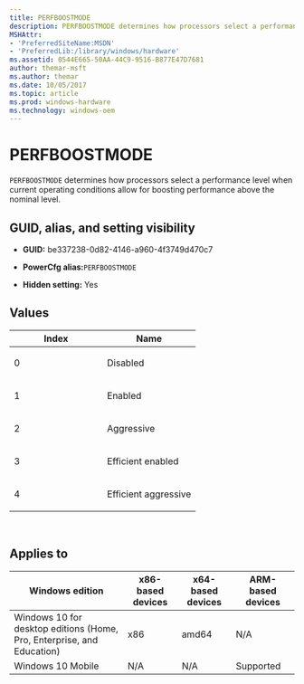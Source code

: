 ```yaml
---
title: PERFBOOSTMODE
description: PERFBOOSTMODE determines how processors select a performance level when current operating conditions allow for boosting performance above the nominal level.
MSHAttr:
- 'PreferredSiteName:MSDN'
- 'PreferredLib:/library/windows/hardware'
ms.assetid: 0544E665-50AA-44C9-9516-B877E47D7681
author: themar-msft
ms.author: themar
ms.date: 10/05/2017
ms.topic: article
ms.prod: windows-hardware
ms.technology: windows-oem
---
```


# PERFBOOSTMODE


`PERFBOOSTMODE` determines how processors select a performance level when current operating conditions allow for boosting performance above the nominal level.

## <span id="GUID__alias__and_setting_visibility"></span><span id="guid__alias__and_setting_visibility"></span><span id="GUID__ALIAS__AND_SETTING_VISIBILITY"></span>GUID, alias, and setting visibility


-   **GUID:** be337238-0d82-4146-a960-4f3749d470c7

-   **PowerCfg alias:**`PERFBOOSTMODE`

-   **Hidden setting:** Yes

## <span id="Values"></span><span id="values"></span><span id="VALUES"></span>Values


<table>
<colgroup>
<col width="50%" />
<col width="50%" />
</colgroup>
<thead>
<tr class="header">
<th>Index</th>
<th>Name</th>
</tr>
</thead>
<tbody>
<tr class="odd">
<td><p>0</p></td>
<td><p>Disabled</p></td>
</tr>
<tr class="even">
<td><p>1</p></td>
<td><p>Enabled</p></td>
</tr>
<tr class="odd">
<td><p>2</p></td>
<td><p>Aggressive</p></td>
</tr>
<tr class="even">
<td><p>3</p></td>
<td><p>Efficient enabled</p></td>
</tr>
<tr class="odd">
<td><p>4</p></td>
<td><p>Efficient aggressive</p></td>
</tr>
</tbody>
</table>

 

## <span id="Applies_to"></span><span id="applies_to"></span><span id="APPLIES_TO"></span>Applies to


| Windows edition                                                        | x86-based devices | x64-based devices | ARM-based devices |
|------------------------------------------------------------------------|-------------------|-------------------|-------------------|
| Windows 10 for desktop editions (Home, Pro, Enterprise, and Education) | x86               | amd64             | N/A               |
| Windows 10 Mobile                                                      | N/A               | N/A               | Supported         |
